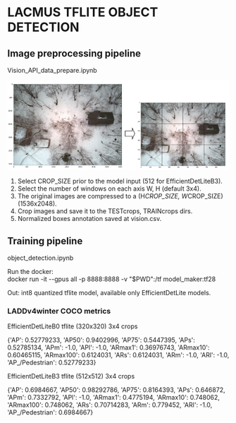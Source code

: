 # LACMUS TFLITE OBJECT DETECTION

## Image preprocessing pipeline

Vision_API_data_prepare.ipynb  

![Crop scheme](imgs/crop_scheme.png)

1. Select CROP_SIZE prior to the model input (512 for EfficientDetLiteB3).
2. Select the number of windows on each axis W, H (default 3x4). 
3. The original images are compressed to a (H*CROP_SIZE, W*CROP_SIZE) (1536x2048).
4. Crop images and save it to the TESTcrops, TRAINcrops dirs. 
5. Normalized boxes annotation saved at vision.csv.

## Training pipeline 

object_detection.ipynb

Run the docker:  
docker run -it --gpus all -p 8888:8888 -v "$PWD":/tf model_maker:tf28

Out: int8 quantized tflite model, available only EfficientDetLite models.

### LADDv4winter COCO metrics

EfficientDetLiteB0 tflite (320x320) 3x4 crops

{'AP': 0.52779233,
 'AP50': 0.9402996,
 'AP75': 0.5447395,
 'APs': 0.52785134,
 'APm': -1.0,
 'APl': -1.0,
 'ARmax1': 0.36976743,
 'ARmax10': 0.60465115,
 'ARmax100': 0.6124031,
 'ARs': 0.6124031,
 'ARm': -1.0,
 'ARl': -1.0,
 'AP_/Pedestrian': 0.52779233}

EfficientDetLiteB3 tflite (512x512) 3x4 crops

{'AP': 0.6984667,
 'AP50': 0.98292786,
 'AP75': 0.8164393,
 'APs': 0.646872,
 'APm': 0.7332792,
 'APl': -1.0,
 'ARmax1': 0.4775194,
 'ARmax10': 0.748062,
 'ARmax100': 0.748062,
 'ARs': 0.70714283,
 'ARm': 0.779452,
 'ARl': -1.0,
 'AP_/Pedestrian': 0.6984667}
